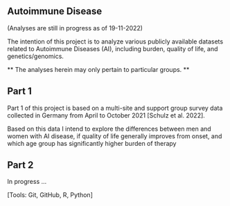 ## Autoimmune Disease

(Analyses are still in progress as of 19-11-2022)

The intention of this project is to analyze various publicly available 
datasets related to Autoimmune Diseases (AI), including burden, quality of 
life, and genetics/genomics.

** The analyses herein may only pertain to particular groups. **

## Part 1

Part 1 of this project is based on a multi-site and support group survey 
data collected in Germany from April to October 2021 [Schulz et al. 2022].

Based on this data I intend to explore the differences between men and 
women with AI disease, if quality of life generally improves from onset, 
and which age group has significantly higher burden of therapy

## Part 2

In progress ... 


[Tools: Git, GitHub, R, Python]
